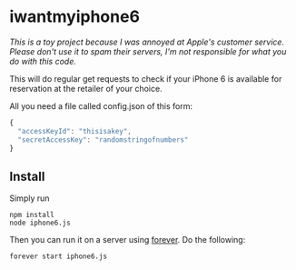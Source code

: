 iwantmyiphone6
==============
_This is a toy project because I was annoyed at Apple's customer service. Please don't use it to spam their servers, I'm not responsible for what you do with this code._

This will do regular get requests to check if your iPhone 6 is available for reservation at the retailer of your choice.

All you need a file called config.json of this form:
```js
{
  "accessKeyId": "thisisakey",
  "secretAccessKey": "randomstringofnumbers"
}
```

## Install
Simply run
``` 
npm install 
node iphone6.js
```

Then you can run it on a server using [forever](https://github.com/nodejitsu/forever). Do the following:
```
forever start iphone6.js
```
